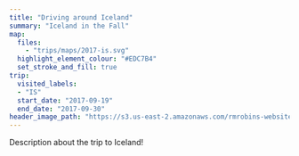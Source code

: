 ```yaml
---
title: "Driving around Iceland"
summary: "Iceland in the Fall"
map:
  files:
    - "trips/maps/2017-is.svg"
  highlight_element_colour: "#EDC7B4"
  set_stroke_and_fill: true
trip:
  visited_labels:
  - "IS"
  start_date: "2017-09-19"
  end_date: "2017-09-30"
header_image_path: "https://s3.us-east-2.amazonaws.com/rmrobins-website-photos/2017-09-iceland/IMG_0004.jpg"
---
```


Description about the trip to Iceland!
